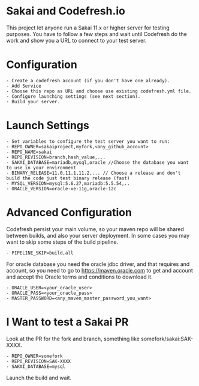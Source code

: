 # Sakai and Codefresh.io

This project let anyone run a Sakai 11.x or higher server for testing purposes.
You have to follow a few steps and wait until Codefresh do the work and show you a URL to connect to your test server.

# Configuration

	- Create a codefresh account (if you don't have one already).
	- Add Service
	- Choose this repo as URL and choose use existing codefresh.yml file.
	- Configure launching settings (see next section).
	- Build your server.

# Launch Settings

	- Set variables to configure the test server you want to run:
	- REPO_OWNER=sakaiproject,myfork,<any_github_account>
	- REPO_NAME=sakai
	- REPO_REVISION=branch,hash_value,...
	- SAKAI_DATABASE=mariadb,mysql,oracle //Choose the database you want to use in your environment
	- BINARY_RELEASE=11.0,11.1,11.2,... // Choose a release and don't build the code just test binary release (fast)
	- MYSQL_VERSION=mysql:5.6.27,mariadb:5.5.54,..
	- ORACLE_VERSION=oracle-xe-11g,oracle-12c
	
# Advanced Configuration

Codefresh persist your main volume, so your maven repo will be shared between builds, and also your server deployment.
In some cases you may want to skip some steps of the build pipeline.

	- PIPELINE_SKIP=build,all
	
For oracle database you need the oracle jdbc driver, and that requires and account, so you need to go to https://maven.oracle.com to get and account and accept the Oracle terms and conditions to download it.

	- ORACLE_USER=<your_oracle_user>
	- ORACLE_PASS=<your_oracle_pass>
	- MASTER_PASSWORD=<any_maven_master_password_you_want>

# I Want to test a Sakai PR

Look at the PR for the fork and branch, something like somefork/sakai:SAK-XXXX.

	- REPO_OWNER=somefork
	- REPO_REVISION=SAK-XXXX
	- SAKAI_DATABASE=mysql
	
Launch the build and wait.
